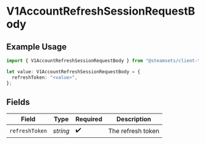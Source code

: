 # V1AccountRefreshSessionRequestBody

## Example Usage

```typescript
import { V1AccountRefreshSessionRequestBody } from "@steamsets/client-ts/models/components";

let value: V1AccountRefreshSessionRequestBody = {
  refreshToken: "<value>",
};
```

## Fields

| Field              | Type               | Required           | Description        |
| ------------------ | ------------------ | ------------------ | ------------------ |
| `refreshToken`     | *string*           | :heavy_check_mark: | The refresh token  |